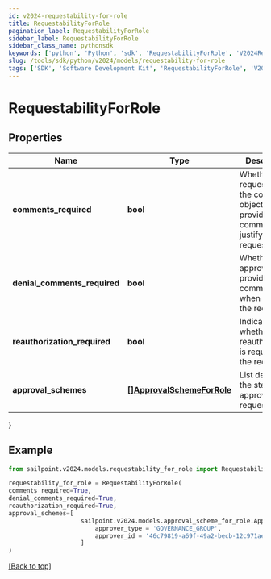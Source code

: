 ```yaml
---
id: v2024-requestability-for-role
title: RequestabilityForRole
pagination_label: RequestabilityForRole
sidebar_label: RequestabilityForRole
sidebar_class_name: pythonsdk
keywords: ['python', 'Python', 'sdk', 'RequestabilityForRole', 'V2024RequestabilityForRole'] 
slug: /tools/sdk/python/v2024/models/requestability-for-role
tags: ['SDK', 'Software Development Kit', 'RequestabilityForRole', 'V2024RequestabilityForRole']
---
```


# RequestabilityForRole


## Properties

Name | Type | Description | Notes
------------ | ------------- | ------------- | -------------
**comments_required** | **bool** | Whether the requester of the containing object must provide comments justifying the request | [optional] [default to False]
**denial_comments_required** | **bool** | Whether an approver must provide comments when denying the request | [optional] [default to False]
**reauthorization_required** | **bool** | Indicates whether reauthorization is required for the request. | [optional] [default to False]
**approval_schemes** | [**[]ApprovalSchemeForRole**](approval-scheme-for-role) | List describing the steps in approving the request | [optional] 
}

## Example

```python
from sailpoint.v2024.models.requestability_for_role import RequestabilityForRole

requestability_for_role = RequestabilityForRole(
comments_required=True,
denial_comments_required=True,
reauthorization_required=True,
approval_schemes=[
                    sailpoint.v2024.models.approval_scheme_for_role.ApprovalSchemeForRole(
                        approver_type = 'GOVERNANCE_GROUP', 
                        approver_id = '46c79819-a69f-49a2-becb-12c971ae66c6', )
                    ]
)

```
[[Back to top]](#) 

